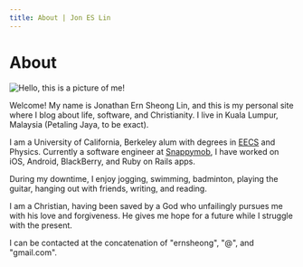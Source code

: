 ```yaml
---
title: About | Jon ES Lin
---
```


# About

<!--- Profile pic -->
<img src="/images/profile-pic.jpg" alt="Hello, this is a picture of me!" class="profile-image"/>

Welcome! My name is Jonathan Ern Sheong Lin, and this is my personal site where I blog about life, software, and Christianity.
I live in Kuala Lumpur, Malaysia (Petaling Jaya, to be exact).

I am a University of California, Berkeley alum with degrees in [EECS](http://www.eecs.berkeley.edu/) and Physics.
Currently a software engineer at [Snappymob](http://www.snappymob.com), I have worked on iOS, Android, BlackBerry, and Ruby on Rails apps.

During my downtime, I enjoy jogging, swimming, badminton, playing the guitar, hanging out with friends, writing, and reading.

I am a Christian, having been saved by a God who unfailingly pursues me with his love and forgiveness.
He gives me hope for a future while I struggle with the present.

I can be contacted at the concatenation of "ernsheong", "@", and "gmail.com".
